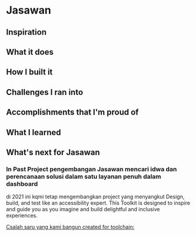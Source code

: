 # Jasawan
## Inspiration

## What it does

## How I built it

## Challenges I ran into

## Accomplishments that I'm proud of

## What I learned

## What's next for Jasawan
### In Past Project pengembangan Jasawan mencari idwa dan perencanaan solusi dalam satu layanan penuh dalam dashboard 
di 2021 ini kqmi tetap mengembangkan project yang menyangkut Design, build, and test like an accessibility expert. This Toolkit is designed to inspire and guide you as you imagine and build delightful and inclusive experiences.

[Csalah saru yang kami bangun created for toolchain:](https://console.ng.bluemix.net/devops/toolchains/7e57234f-a5be-45d2-beb6-f38cfd5cf3c8?env_id=ibm%3Ayp%3Aus-south)

